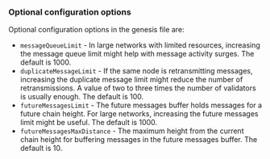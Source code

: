 
### Optional configuration options

Optional configuration options in the genesis file are:

* `messageQueueLimit` - In large networks with limited resources, increasing the message queue
  limit might help with message activity surges. The default is 1000.
* `duplicateMessageLimit` - If the same node is retransmitting messages, increasing the duplicate
  message limit might reduce the number of retransmissions. A value of two to three times the
  number of validators is usually enough. The default is 100.
* `futureMessagesLimit` - The future messages buffer holds messages for a future chain
  height. For large networks, increasing the future messages limit might be useful. The default is
  1000.
* `futureMessagesMaxDistance` - The maximum height from the current chain height for buffering
  messages in the future messages buffer. The default is 10.
